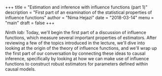 +++
title = "Estimation and inference with influence functions (part 1)"
description = "First part of an examination of the statistical properties of influence functions"
author = "Nima Hejazi"
date = "2018-03-14"
menu = "main"
draft = false
+++

_Ninth lab:_ Today, we'll begin the first part of a discussion of influence
functions, which measure several important properties of estimators. After
reviewing a few of the topics introduced in the lecture, we'll dive into looking
at the origin of the theory of influence functions, and we'll wrap up the first
part of our conversation by connecting these ideas to causal inference,
specifically by looking at how we can make use of influence functions to
construct robust estimators for parameters defined within causal models.

